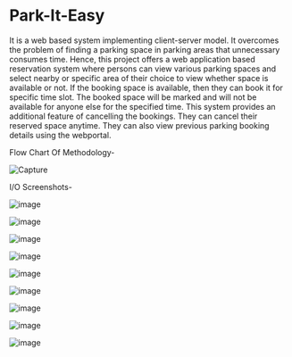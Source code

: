 # Park-It-Easy
It is a web based system implementing client-server model. It overcomes the problem of finding a parking space in parking areas that unnecessary consumes time. Hence, this project offers a web application based reservation system where persons can view various parking spaces and select nearby or specific area of their choice to view whether space is available or not. If the booking space is available, then they can book it for specific time slot. The booked space will be marked and will not be available for anyone else for the specified time. This system provides an additional feature of cancelling the bookings. They can cancel their reserved space anytime. They can also view previous parking booking details using the webportal.

Flow Chart Of Methodology-


![Capture](https://user-images.githubusercontent.com/46292428/133963208-9059b940-1e31-4b55-b106-d1c99c72c262.PNG)

I/O Screenshots-

![image](https://user-images.githubusercontent.com/46292428/133964013-19cdd9fa-60cf-4631-aca1-e0351060f7e9.png)

![image](https://user-images.githubusercontent.com/46292428/133964089-ab9ed973-f32d-4e62-b445-8244854904cb.png)

![image](https://user-images.githubusercontent.com/46292428/133964168-d46fa30b-1a82-4d86-821d-a2e58e280969.png)

![image](https://user-images.githubusercontent.com/46292428/133964252-ab6034c4-6ae8-4089-b0cf-05861df14d65.png)

![image](https://user-images.githubusercontent.com/46292428/133964315-2401e3eb-337b-43ce-a395-90f3a77cf0f3.png)

![image](https://user-images.githubusercontent.com/46292428/133964359-00a66190-d481-4773-8cb0-7da26f0a2698.png)

![image](https://user-images.githubusercontent.com/46292428/133964406-1c9f0180-6eac-4f65-888d-6d0b0c84f75c.png)

![image](https://user-images.githubusercontent.com/46292428/133964443-8b0e192e-6225-4020-8023-42985fc2dbe2.png)

![image](https://user-images.githubusercontent.com/46292428/133964542-c384f174-30c0-40b9-92ce-aaab8128394b.png)


